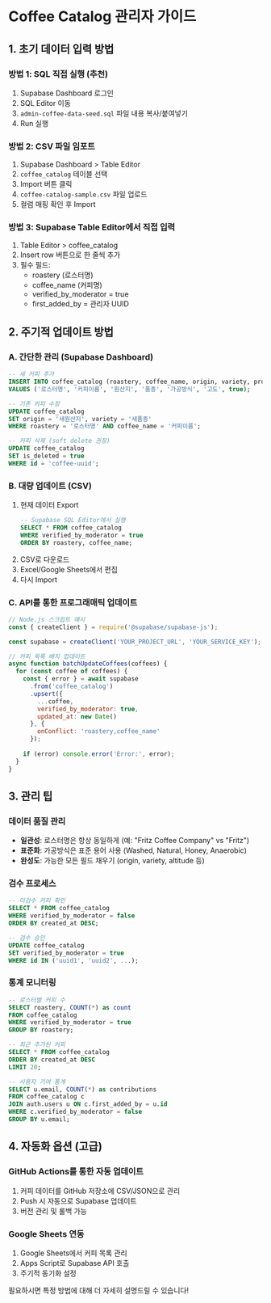 # Coffee Catalog 관리자 가이드

## 1. 초기 데이터 입력 방법

### 방법 1: SQL 직접 실행 (추천)
1. Supabase Dashboard 로그인
2. SQL Editor 이동
3. `admin-coffee-data-seed.sql` 파일 내용 복사/붙여넣기
4. Run 실행

### 방법 2: CSV 파일 임포트
1. Supabase Dashboard > Table Editor
2. `coffee_catalog` 테이블 선택
3. Import 버튼 클릭
4. `coffee-catalog-sample.csv` 파일 업로드
5. 컬럼 매핑 확인 후 Import

### 방법 3: Supabase Table Editor에서 직접 입력
1. Table Editor > coffee_catalog
2. Insert row 버튼으로 한 줄씩 추가
3. 필수 필드:
   - roastery (로스터명)
   - coffee_name (커피명)
   - verified_by_moderator = true
   - first_added_by = 관리자 UUID

## 2. 주기적 업데이트 방법

### A. 간단한 관리 (Supabase Dashboard)
```sql
-- 새 커피 추가
INSERT INTO coffee_catalog (roastery, coffee_name, origin, variety, process, altitude, verified_by_moderator)
VALUES ('로스터명', '커피이름', '원산지', '품종', '가공방식', '고도', true);

-- 기존 커피 수정
UPDATE coffee_catalog 
SET origin = '새원산지', variety = '새품종'
WHERE roastery = '로스터명' AND coffee_name = '커피이름';

-- 커피 삭제 (soft delete 권장)
UPDATE coffee_catalog 
SET is_deleted = true
WHERE id = 'coffee-uuid';
```

### B. 대량 업데이트 (CSV)
1. 현재 데이터 Export
   ```sql
   -- Supabase SQL Editor에서 실행
   SELECT * FROM coffee_catalog 
   WHERE verified_by_moderator = true
   ORDER BY roastery, coffee_name;
   ```
2. CSV로 다운로드
3. Excel/Google Sheets에서 편집
4. 다시 Import

### C. API를 통한 프로그래매틱 업데이트
```javascript
// Node.js 스크립트 예시
const { createClient } = require('@supabase/supabase-js');

const supabase = createClient('YOUR_PROJECT_URL', 'YOUR_SERVICE_KEY');

// 커피 목록 배치 업데이트
async function batchUpdateCoffees(coffees) {
  for (const coffee of coffees) {
    const { error } = await supabase
      .from('coffee_catalog')
      .upsert({
        ...coffee,
        verified_by_moderator: true,
        updated_at: new Date()
      }, {
        onConflict: 'roastery,coffee_name'
      });
    
    if (error) console.error('Error:', error);
  }
}
```

## 3. 관리 팁

### 데이터 품질 관리
- **일관성**: 로스터명은 항상 동일하게 (예: "Fritz Coffee Company" vs "Fritz")
- **표준화**: 가공방식은 표준 용어 사용 (Washed, Natural, Honey, Anaerobic)
- **완성도**: 가능한 모든 필드 채우기 (origin, variety, altitude 등)

### 검수 프로세스
```sql
-- 미검수 커피 확인
SELECT * FROM coffee_catalog 
WHERE verified_by_moderator = false
ORDER BY created_at DESC;

-- 검수 승인
UPDATE coffee_catalog 
SET verified_by_moderator = true
WHERE id IN ('uuid1', 'uuid2', ...);
```

### 통계 모니터링
```sql
-- 로스터별 커피 수
SELECT roastery, COUNT(*) as count 
FROM coffee_catalog 
WHERE verified_by_moderator = true 
GROUP BY roastery;

-- 최근 추가된 커피
SELECT * FROM coffee_catalog 
ORDER BY created_at DESC 
LIMIT 20;

-- 사용자 기여 통계
SELECT u.email, COUNT(*) as contributions
FROM coffee_catalog c
JOIN auth.users u ON c.first_added_by = u.id
WHERE c.verified_by_moderator = false
GROUP BY u.email;
```

## 4. 자동화 옵션 (고급)

### GitHub Actions를 통한 자동 업데이트
1. 커피 데이터를 GitHub 저장소에 CSV/JSON으로 관리
2. Push 시 자동으로 Supabase 업데이트
3. 버전 관리 및 롤백 가능

### Google Sheets 연동
1. Google Sheets에서 커피 목록 관리
2. Apps Script로 Supabase API 호출
3. 주기적 동기화 설정

필요하시면 특정 방법에 대해 더 자세히 설명드릴 수 있습니다!